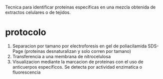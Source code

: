 Tecnica para identificar proteinas especificas en una mezcla obtenida de extractos celulares o de tejidos.

# protocolo
1. Separacion por tamano por electroforesis en gel de poliacilamida SDS-Page (proteinas desnaturalizan y solo corren por tamano)
2. Transferencia a una membrana de nitrocelulosa
3. Visualizacion mediante la marcacion de proteinas con el uso de anticuerpos especificos. Se detecta por actividad enzimatica o fluorescencia